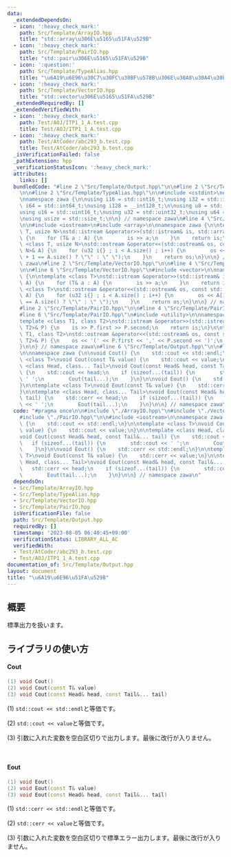 ```yaml
---
data:
  _extendedDependsOn:
  - icon: ':heavy_check_mark:'
    path: Src/Template/ArrayIO.hpp
    title: "std::array\u306E\u5165\u51FA\u529B"
  - icon: ':heavy_check_mark:'
    path: Src/Template/PairIO.hpp
    title: "std::pair\u306E\u5165\u51FA\u529B"
  - icon: ':question:'
    path: Src/Template/TypeAlias.hpp
    title: "\u6A19\u6E96\u30C7\u30FC\u30BF\u578B\u306E\u30A8\u30A4\u30EA\u30A2\u30B9"
  - icon: ':heavy_check_mark:'
    path: Src/Template/VectorIO.hpp
    title: "std::vector\u306E\u5165\u51FA\u529B"
  _extendedRequiredBy: []
  _extendedVerifiedWith:
  - icon: ':heavy_check_mark:'
    path: Test/AOJ/ITP1_1_A.test.cpp
    title: Test/AOJ/ITP1_1_A.test.cpp
  - icon: ':heavy_check_mark:'
    path: Test/AtCoder/abc293_b.test.cpp
    title: Test/AtCoder/abc293_b.test.cpp
  _isVerificationFailed: false
  _pathExtension: hpp
  _verificationStatusIcon: ':heavy_check_mark:'
  attributes:
    links: []
  bundledCode: "#line 2 \"Src/Template/Output.hpp\"\n\n#line 2 \"Src/Template/ArrayIO.hpp\"\
    \n\n#line 2 \"Src/Template/TypeAlias.hpp\"\n\n#include <cstdint>\n#include <cstddef>\n\
    \nnamespace zawa {\n\nusing i16 = std::int16_t;\nusing i32 = std::int32_t;\nusing\
    \ i64 = std::int64_t;\nusing i128 = __int128_t;\n\nusing u8 = std::uint8_t;\n\
    using u16 = std::uint16_t;\nusing u32 = std::uint32_t;\nusing u64 = std::uint64_t;\n\
    \nusing usize = std::size_t;\n\n} // namespace zawa\n#line 4 \"Src/Template/ArrayIO.hpp\"\
    \n\n#include <iostream>\n#include <array>\n\nnamespace zawa {\n\ntemplate <class\
    \ T, usize N>\nstd::istream &operator>>(std::istream& is, std::array<T, N>& A)\
    \ {\n    for (T& a : A) {\n        is >> a;\n    }\n    return is;\n}\n\ntemplate\
    \ <class T, usize N>\nstd::ostream &operator<<(std::ostream& os, const std::array<T,\
    \ N>& A) {\n    for (u32 i{} ; i < A.size() ; i++) {\n        os << A[i] << (i\
    \ + 1 == A.size() ? \"\" : \" \");\n    }\n    return os;\n}\n\n} // namespace\
    \ zawa\n#line 2 \"Src/Template/VectorIO.hpp\"\n\n#line 4 \"Src/Template/VectorIO.hpp\"\
    \n\n#line 6 \"Src/Template/VectorIO.hpp\"\n#include <vector>\n\nnamespace zawa\
    \ {\n\ntemplate <class T>\nstd::istream &operator>>(std::istream& is, std::vector<T>&\
    \ A) {\n    for (T& a : A) {\n        is >> a;\n    }\n    return is;\n}\n\ntemplate\
    \ <class T>\nstd::ostream &operator<<(std::ostream& os, const std::vector<T>&\
    \ A) {\n    for (u32 i{} ; i < A.size() ; i++) {\n        os << A[i] << (i + 1\
    \ == A.size() ? \"\" : \" \");\n    }\n    return os;\n}\n\n} // namespace zawa\n\
    #line 2 \"Src/Template/PairIO.hpp\"\n\n#line 4 \"Src/Template/PairIO.hpp\"\n\n\
    #line 6 \"Src/Template/PairIO.hpp\"\n#include <utility>\n\nnamespace zawa {\n\n\
    template <class T1, class T2>\nstd::istream &operator>>(std::istream& is, std::pair<T1,\
    \ T2>& P) {\n    is >> P.first >> P.second;\n    return is;\n}\n\ntemplate <class\
    \ T1, class T2>\nstd::ostream &operator<<(std::ostream& os, const std::pair<T1,\
    \ T2>& P) {\n    os << '(' << P.first << ',' << P.second << ')';\n    return os;\n\
    }\n\n} // namespace zawa\n#line 6 \"Src/Template/Output.hpp\"\n\n#line 8 \"Src/Template/Output.hpp\"\
    \n\nnamespace zawa {\n\nvoid Cout() {\n    std::cout << std::endl;\n}\n\ntemplate\
    \ <class T>\nvoid Cout(const T& value) {\n    std::cout << value;\n}\n\ntemplate\
    \ <class Head, class... Tail>\nvoid Cout(const Head& head, const Tail&... tail)\
    \ {\n    std::cout << head;\n    if (sizeof...(tail)) {\n        std::cout <<\
    \ ' ';\n        Cout(tail...);\n    }\n}\n\nvoid Eout() {\n    std::cerr << std::endl;\n\
    }\n\ntemplate <class T>\nvoid Eout(const T& value) {\n    std::cerr << value;\n\
    }\n\ntemplate <class Head, class... Tail>\nvoid Eout(const Head& head, const Tail&...\
    \ tail) {\n    std::cerr << head;\n    if (sizeof...(tail)) {\n        std::cerr\
    \ << ' ';\n        Eout(tail...);\n    }\n}\n\n} // namespace zawa\n"
  code: "#pragma once\n\n#include \"./ArrayIO.hpp\"\n#include \"./VectorIO.hpp\"\n\
    #include \"./PairIO.hpp\"\n\n#include <iostream>\n\nnamespace zawa {\n\nvoid Cout()\
    \ {\n    std::cout << std::endl;\n}\n\ntemplate <class T>\nvoid Cout(const T&\
    \ value) {\n    std::cout << value;\n}\n\ntemplate <class Head, class... Tail>\n\
    void Cout(const Head& head, const Tail&... tail) {\n    std::cout << head;\n \
    \   if (sizeof...(tail)) {\n        std::cout << ' ';\n        Cout(tail...);\n\
    \    }\n}\n\nvoid Eout() {\n    std::cerr << std::endl;\n}\n\ntemplate <class\
    \ T>\nvoid Eout(const T& value) {\n    std::cerr << value;\n}\n\ntemplate <class\
    \ Head, class... Tail>\nvoid Eout(const Head& head, const Tail&... tail) {\n \
    \   std::cerr << head;\n    if (sizeof...(tail)) {\n        std::cerr << ' ';\n\
    \        Eout(tail...);\n    }\n}\n\n} // namespace zawa\n"
  dependsOn:
  - Src/Template/ArrayIO.hpp
  - Src/Template/TypeAlias.hpp
  - Src/Template/VectorIO.hpp
  - Src/Template/PairIO.hpp
  isVerificationFile: false
  path: Src/Template/Output.hpp
  requiredBy: []
  timestamp: '2023-08-05 06:40:45+09:00'
  verificationStatus: LIBRARY_ALL_AC
  verifiedWith:
  - Test/AtCoder/abc293_b.test.cpp
  - Test/AOJ/ITP1_1_A.test.cpp
documentation_of: Src/Template/Output.hpp
layout: document
title: "\u6A19\u6E96\u51FA\u529B"
---
```


## 概要

標準出力を扱います。

## ライブラリの使い方

#### Cout

```cpp
(1) void Cout()
(2) void Cout(const T& value)
(3) void Cout(const Head& head, const Tail&... tail)
```

(1) `std::cout << std::endl`と等価です。

(2) `std::cout << value`と等価です。

(3) 引数に入れた変数を空白区切りで出力します。最後に改行が入りません。

<br />

#### Eout

```cpp
(1) void Eout()
(2) void Eout(const T& value)
(3) void Eout(const Head& head, const Tail&... tail)
```

(1) `std::cerr << std::endl`と等価です。

(2) `std::cerr << value`と等価です。

(3) 引数に入れた変数を空白区切りで標準エラー出力します。最後に改行が入りません。
